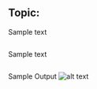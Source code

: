 ## Topic:  

Sample text

```python


```

Sample text

```python

```

Sample Output
![alt text](file.png)
